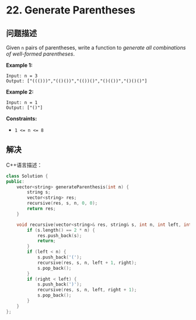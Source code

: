 # 22. Generate Parentheses

## 问题描述

Given `n` pairs of parentheses, write a function to *generate all combinations of well-formed parentheses*.

**Example 1:**

```
Input: n = 3
Output: ["((()))","(()())","(())()","()(())","()()()"]
```

**Example 2:**

```
Input: n = 1
Output: ["()"]
```

**Constraints:**

- `1 <= n <= 8`

## 解决

C++语言描述：

```c++
class Solution {
public:
    vector<string> generateParenthesis(int n) {
        string s;
        vector<string> res;
        recursive(res, s, n, 0, 0);
        return res;
    }

    void recursive(vector<string>& res, string& s, int n, int left, int right) {
        if (s.length() == 2 * n) {
            res.push_back(s);
            return;
        }
        if (left < n) {
            s.push_back('(');
            recursive(res, s, n, left + 1, right);
            s.pop_back();
        }
        if (right < left) {
            s.push_back(')');
            recursive(res, s, n, left, right + 1);
            s.pop_back();
        }
    }
};
```
